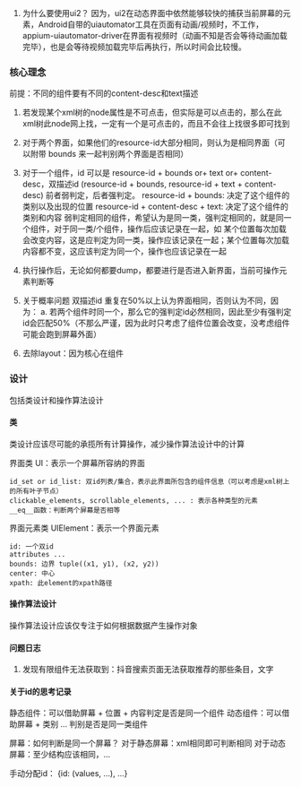 1. 为什么要使用ui2？
   因为，ui2在动态界面中依然能够较快的捕获当前屏幕的元素，Android自带的uiautomator工具在页面有动画/视频时，不工作，appium-uiautomator-driver在界面有视频时（动画不知是否会等待动画加载完毕），也是会等待视频加载完毕后再执行，所以时间会比较慢。


### 核心理念
前提：不同的组件要有不同的content-desc和text描述
1. 若发现某个xml树的node属性是不可点击，但实际是可以点击的，那么在此xml树此node网上找，一定有一个是可点击的，而且不会往上找很多即可找到
2. 对于两个界面，如果他们的resource-id大部分相同，则认为是相同界面（可以附带 bounds 来一起判别两个界面是否相同）
3. 对于一个组件，id 可以是 resource-id + bounds or+ text or+ content-desc，双描述id (resource-id + bounds, resource-id + text + content-desc) 前者弱判定，后者强判定。
resource-id + bounds: 决定了这个组件的类别以及出现的位置
resource-id + content-desc + text: 决定了这个组件的类别和内容
弱判定相同的组件，希望认为是同一类，强判定相同的，就是同一个组件，对于同一类/个组件，操作后应该记录在一起，如 某个位置每次加载会改变内容，这是应判定为同一类，操作应该记录在一起；某个位置每次加载内容都不变，这应该判定为同一个，操作也应该记录在一起

4. 执行操作后，无论如何都要dump，都要进行是否进入新界面，当前可操作元素判断等
5. 关于概率问题 双描述id 重复在50%以上认为界面相同，否则认为不同，因为：
    a. 若两个组件时同一个，那么它的强判定id必然相同，因此至少有强判定id会匹配50%（不那么严谨，因为此时只考虑了组件位置会改变，没考虑组件可能会跑到屏幕外面）
6. 去除layout：因为核心在组件

### 设计

包括类设计和操作算法设计

#### 类
类设计应该尽可能的承揽所有计算操作，减少操作算法设计中的计算

界面类 UI：表示一个屏幕所容纳的界面

    id_set or id_list: 双id列表/集合，表示此界面所包含的组件信息（可以考虑是xml树上的所有叶子节点）
    clickable_elements, scrollable_elements, ... : 表示各种类型的元素
    __eq__函数：判断两个屏幕是否相等
    
界面元素类 UIElement：表示一个界面元素

    id: 一个双id
    attributes ...
    bounds: 边界 tuple((x1, y1), (x2, y2))
    center: 中心
    xpath: 此element的xpath路径



#### 操作算法设计
操作算法设计应该仅专注于如何根据数据产生操作对象


#### 问题日志
1. 发现有限组件无法获取到：抖音搜索页面无法获取推荐的那些条目，文字



#### 关于id的思考记录
静态组件：可以借助屏幕 + 位置 + 内容判定是否是同一个组件
动态组件：可以借助屏幕 + 类别 ... 判别是否是同一类组件

屏幕：如何判断是同一个屏幕？
对于静态屏幕：xml相同即可判断相同
对于动态屏幕：至少结构应该相同，...

手动分配id： {id: (values, ...), ...}

